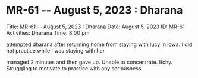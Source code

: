 # MR-61 -- August 5, 2023 : Dharana

Title: MR-61 -- August 5, 2023 : Dharana
Date: August 5, 2023
ID: MR-61
Activities: Dharana
Time: 8:00 pm

attempted dharana after returning home from staying with lucy in iowa. I did not practice while I was staying with her

managed 2 minutes and then gave up. Unable to concentrate. Itchy. Struggling to motivate to practice with any seriousness.